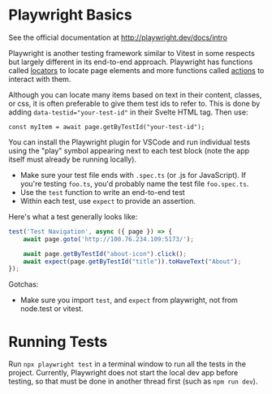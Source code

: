 # Playwright Basics

See the official documentation at http://playwright.dev/docs/intro

Playwright is another testing framework similar to Vitest in some respects but largely different in its end-to-end approach. Playwright has functions called [locators](http://playwright.dev/docs/locators) to locate page elements and more functions called [actions](https://playwright.dev/docs/input) to interact with them.

Although you can locate many items based on text in their content, classes, or css, it is often preferable to give them test ids to refer to. This is done by adding `data-testid="your-test-id"` in their Svelte HTML tag. Then use:

`const myItem = await page.getByTestId("your-test-id");`

You can install the Playwright plugin for VSCode and run individual tests using the "play" symbol appearing next to each test block (note the app itself must already be running locally).

-   Make sure your test file ends with `.spec.ts` (or .js for JavaScript). 
    If you're testing `foo.ts`, you'd probably name the test file `foo.spec.ts`.
-   Use the `test` function to write an end-to-end test
-   Within each test, use `expect` to provide an assertion.

Here's what a test generally looks like:

```js
test('Test Navigation', async ({ page }) => {
    await page.goto('http://100.76.234.109:5173/');

    await page.getByTestId("about-icon").click();
    await expect(page.getByTestId("title")).toHaveText("About");
});
```

Gotchas:

-   Make sure you import `test`, and `expect` from playwright, not from node.test or vitest.

# Running Tests

Run `npx playwright test` in a terminal window to run all the tests in the project. Currently, Playwright does not start the local dev app before testing, so that must be done in another thread first (such as `npm run dev`).
